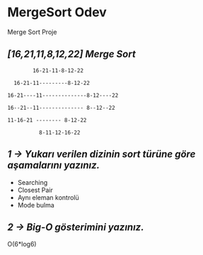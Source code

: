 # MergeSort Odev
Merge Sort Proje

## *[16,21,11,8,12,22] Merge Sort*
            16-21-11-8-12-22 
      
      16-21-11---------8-12-22 
    
    16-21----11--------------8-12----22 
    
    16--21--11-------------- 8--12--22
    
    11-16-21 -------- 8-12-22 
    
              8-11-12-16-22  
              
  ## *1 -> Yukarı verilen dizinin sort türüne göre aşamalarını yazınız.*        

* Searching
* Closest Pair
* Aynı eleman kontrolü
* Mode bulma

## *2 -> Big-O gösterimini yazınız.*

O(6*log6)
